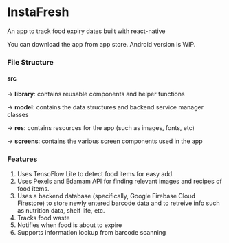 # InstaFresh
An app to track food expiry dates built with react-native

You can download the app from app store. Android version is WIP. 

### File Structure

#### src

  -> **library**: contains reusable components and helper functions

  -> **model**: contains the data structures and backend service manager classes

  -> **res**: contains resources for the app (such as images, fonts, etc)

  -> **screens**: contains the various screen components used in the app

### Features

1. Uses TensoFlow Lite to detect food items for easy add.
2. Uses Pexels and Edamam API for finding relevant images and recipes of food items.
3. Uses a backend database (specifically, Google Firebase Cloud Firestore) to store 
newly entered barcode data and to retreive info such as nutrition data, shelf life, etc.
4. Tracks food waste
5. Notifies when food is about to expire
6. Supports information lookup from barcode scanning
